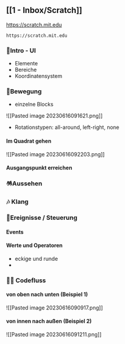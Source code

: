 
## [[1 - Inbox/Scratch]]

https://scratch.mit.edu 
```qrcode
https://scratch.mit.edu 
```

### 💾Intro - UI

- Elemente
- Bereiche
- Koordinatensystem

### 🐎Bewegung

- einzelne Blocks

![[Pasted image 20230616091621.png]]
- Rotationstypen: all-around, left-right, none

#### Im Quadrat gehen
![[Pasted image 20230616092203.png]]


#### Ausgangspunkt erreichen

### 🪅Aussehen

### 🎶 Klang


### 🧮Ereignisse / Steuerung 

#### Events
#### Werte und Operatoren
- eckige und runde
- 
### 🧑‍💻 Codefluss

#### von oben nach unten (Beispiel 1)

![[Pasted image 20230616090917.png]]

#### von innen nach außen (Beispiel 2)
![[Pasted image 20230616091211.png]]





